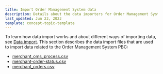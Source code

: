 ```yaml
---
title: Import Order Management System data
description: Details about the data importers for Order Management System
last_updated: Jun 23, 2023
template: concept-topic-template
---
```

To learn how data import works and about different ways of importing data, see [Data import](/docs/scos/dev/data-import/{{page.version}}/data-import.html). This section describes the data import files that are used to import data related to the Order Management System PBC:

* [merchant_oms_process.csv](/docs/pbc/all/order-management-system/{{page.version}}/marketplace/import-data/file-details-merchant-oms-process.csv.html)
* [merchant-order-status.csv](/docs/pbc/all/order-management-system/{{page.version}}/marketplace/import-data/file-details-merchant-order-status.csv.html)
* [merchant_orders.csv](/docs/pbc/all/order-management-system/{{page.version}}/marketplace/import-data/export-file-details-merchant-orders.html)
